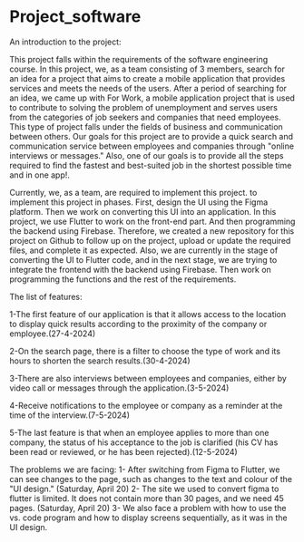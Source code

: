 # Project_software

An introduction to the project: 

This project falls within the requirements of the software engineering course. In this project, we, as a team consisting of 3 members, search for an idea for a project that aims to create a mobile application that provides services and meets the needs of the users. After a period of searching for an idea, we came up with For Work, a mobile application project that is used to contribute to solving the problem of unemployment and serves users from the categories of job seekers and companies that need employees. This type of project falls under the fields of business and communication between others. Our goals for this project are to provide a quick search and communication service between employees and companies through "online interviews or messages." Also, one of our goals is to provide all the steps required to find the fastest and best-suited job in the shortest possible time and in one app!.

Currently, we, as a team, are required to implement this project. to implement this project in phases. First, design the UI using the Figma platform. Then we work on converting this UI into an application. In this project, we use Flutter to work on the front-end part. And then programming the backend using Firebase. Therefore, we created a new repository for this project on Github to follow up on the project, upload or update the required files, and complete it as expected. Also, we are currently in the stage of converting the UI to Flutter code, and in the next stage, we are trying to integrate the frontend with the backend using Firebase. Then work on programming the functions and the rest of the requirements.

The list of features:


1-The first feature of our application is that it allows access to the location to display quick results according to the proximity of the company or employee.(27-4-2024)


2-On the search page, there is a filter to choose the type of work and its hours to shorten the search results.(30-4-2024)


3-There are also interviews between employees and companies, either by video call or messages through the application.(3-5-2024)


4-Receive notifications to the employee or company as a reminder at the time of the interview.(7-5-2024)


5-The last feature is that when an employee applies to more than one company, the status of his acceptance to the job is clarified (his CV has been read or reviewed, or he has been rejected).(12-5-2024)

The problems we are facing:
1- After switching from Figma to Flutter, we can see changes to the page, such as changes to the text and colour of the "UI design." (Saturday, April 20)
2- The site we used to convert figma to flutter is limited. It does not contain more than 30 pages, and we need 45 pages. (Saturday, April 20)
3- We also face a problem with how to use the vs. code program and how to display screens sequentially, as it was in the UI design.

